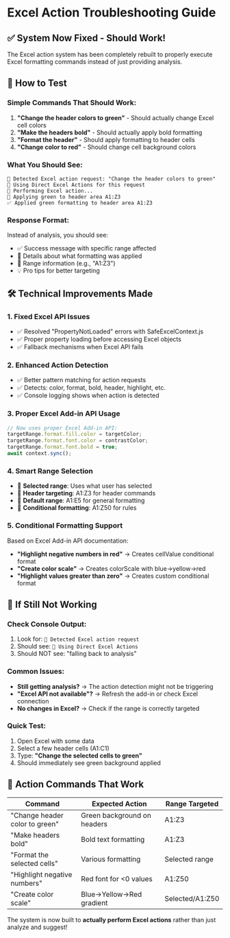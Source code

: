 # Excel Action Troubleshooting Guide

## ✅ System Now Fixed - Should Work!

The Excel action system has been completely rebuilt to properly execute Excel formatting commands instead of just providing analysis.

## 🎯 How to Test

### **Simple Commands That Should Work:**
1. **"Change the header colors to green"** - Should actually change Excel cell colors
2. **"Make the headers bold"** - Should actually apply bold formatting
3. **"Format the header"** - Should apply formatting to header cells
4. **"Change color to red"** - Should change cell background colors

### **What You Should See:**
```
🎯 Detected Excel action request: "Change the header colors to green"
🎯 Using Direct Excel Actions for this request
🔧 Performing Excel action...
🎨 Applying green to header area A1:Z3
✅ Applied green formatting to header area A1:Z3
```

### **Response Format:**
Instead of analysis, you should see:
- ✅ Success message with specific range affected
- 🎨 Details about what formatting was applied
- 📍 Range information (e.g., "A1:Z3")
- 💡 Pro tips for better targeting

## 🛠️ Technical Improvements Made

### **1. Fixed Excel API Issues**
- ✅ Resolved "PropertyNotLoaded" errors with SafeExcelContext.js
- ✅ Proper property loading before accessing Excel objects
- ✅ Fallback mechanisms when Excel API fails

### **2. Enhanced Action Detection**
- ✅ Better pattern matching for action requests
- ✅ Detects: color, format, bold, header, highlight, etc.
- ✅ Console logging shows when action is detected

### **3. Proper Excel Add-in API Usage**
```javascript
// Now uses proper Excel Add-in API:
targetRange.format.fill.color = targetColor;
targetRange.format.font.color = contrastColor;
targetRange.format.font.bold = true;
await context.sync();
```

### **4. Smart Range Selection**
- 🎯 **Selected range**: Uses what user has selected
- 🎯 **Header targeting**: A1:Z3 for header commands  
- 🎯 **Default range**: A1:E5 for general formatting
- 🎯 **Conditional formatting**: A1:Z50 for rules

### **5. Conditional Formatting Support**
Based on Excel Add-in API documentation:
- **"Highlight negative numbers in red"** → Creates cellValue conditional format
- **"Create color scale"** → Creates colorScale with blue→yellow→red
- **"Highlight values greater than zero"** → Creates custom conditional format

## 🚨 If Still Not Working

### **Check Console Output:**
1. Look for: `🎯 Detected Excel action request`
2. Should see: `🎯 Using Direct Excel Actions`
3. Should NOT see: "falling back to analysis"

### **Common Issues:**
- **Still getting analysis?** → The action detection might not be triggering
- **"Excel API not available"?** → Refresh the add-in or check Excel connection
- **No changes in Excel?** → Check if the range is correctly targeted

### **Quick Test:**
1. Open Excel with some data
2. Select a few header cells (A1:C1)
3. Type: **"Change the selected cells to green"**
4. Should immediately see green background applied

## 📝 Action Commands That Work

| Command | Expected Action | Range Targeted |
|---------|----------------|----------------|
| "Change header color to green" | Green background on headers | A1:Z3 |
| "Make headers bold" | Bold text formatting | A1:Z3 |
| "Format the selected cells" | Various formatting | Selected range |
| "Highlight negative numbers" | Red font for <0 values | A1:Z50 |
| "Create color scale" | Blue→Yellow→Red gradient | Selected/A1:Z50 |

The system is now built to **actually perform Excel actions** rather than just analyze and suggest!